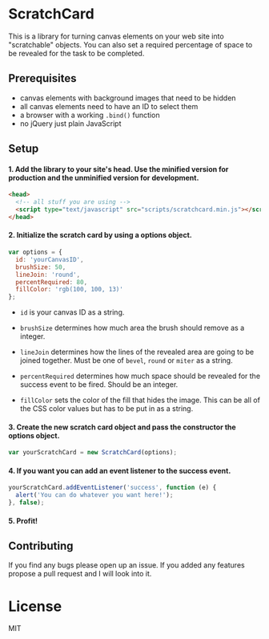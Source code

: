 # ScratchCard

This is a library for turning canvas elements on your web site into "scratchable" objects. You can also set a required percentage of space to be revealed for the task to be completed.

## Prerequisites

* canvas elements with background images that need to be hidden
* all canvas elements need to have an ID to select them
* a browser with a working `.bind()` function
* no jQuery just plain JavaScript

## Setup

#### 1. Add the library to your site's head. Use the minified version for production and the unminified version for development.

```HTML
<head>
  <!-- all stuff you are using -->
  <script type="text/javascript" src="scripts/scratchcard.min.js"></script>
</head>
```

#### 2. Initialize the scratch card by using a options object.

```JavaScript
var options = {
  id: 'yourCanvasID',
  brushSize: 50,
  lineJoin: 'round',
  percentRequired: 80,
  fillColor: 'rgb(100, 100, 13)'
};
```

* `id` is your canvas ID as a string.

* `brushSize` determines how much area the brush should remove as a integer.

* `lineJoin` determines how the lines of the revealed area are going to be joined together. Must be one of `bevel`, `round` or `miter` as a string.

* `percentRequired` determines how much space should be revealed for the success event to be fired. Should be an integer.

* `fillColor` sets the color of the fill that hides the image. This can be all of the CSS color values but has to be put in as a string.

#### 3. Create the new scratch card object and pass the constructor the options object.

```JavaScript
var yourScratchCard = new ScratchCard(options);
```

#### 4. If you want you can add an event listener to the success event.

```JavaScript
yourScratchCard.addEventListener('success', function (e) {
  alert('You can do whatever you want here!');
}, false);
```

#### 5. Profit!

## Contributing
If you find any bugs please open up an issue. If you added any features propose a pull request and I will look into it.

# License
MIT
